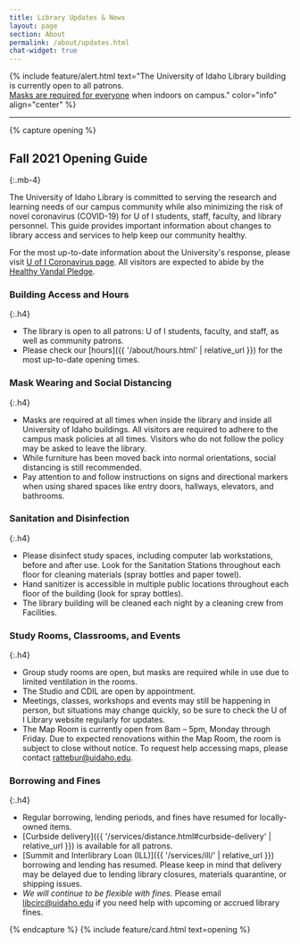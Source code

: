 ```yaml
---
title: Library Updates & News
layout: page
section: About
permalink: /about/updates.html
chat-widget: true
---
```


{% include feature/alert.html text="<span class='h5'>The University of Idaho Library building is currently open to all patrons. <br><a href='https://www.uidaho.edu/vandal-health-clinic/coronavirus' class='alert-link'>Masks are required for everyone</a> when indoors on campus.</span>" color="info" align="center" %}

----------

{% capture opening %}
## Fall 2021 Opening Guide
{:.mb-4}

The University of Idaho Library is committed to serving the research and learning needs of our campus community while also minimizing the risk of novel coronavirus (COVID-19) for U of I students, staff, faculty, and library personnel. 
This guide provides important information about changes to library access and services to help keep our community healthy.

For the most up-to-date information about the University's response, please visit [U of I Coronavirus page](https://www.uidaho.edu/vandal-health-clinic/coronavirus). 
All visitors are expected to abide by the [Healthy Vandal Pledge](https://www.uidaho.edu/vandal-health-clinic/coronavirus/healthy-vandal-pledge).

### Building Access and Hours 
{:.h4}

- The library is open to all patrons: U of I students, faculty, and staff, as well as community patrons.
- Please check our [hours]({{ '/about/hours.html' | relative_url }}) for the most up-to-date opening times.

### Mask Wearing and Social Distancing
{:.h4}

- Masks are required at all times when inside the library and inside all University of Idaho buildings. All visitors are required to adhere to the campus mask policies at all times. Visitors who do not follow the policy may be asked to leave the library.
- While furniture has been moved back into normal orientations, social distancing is still recommended.
- Pay attention to and follow instructions on signs and directional markers when using shared spaces like entry doors, hallways, elevators, and bathrooms. 

### Sanitation and Disinfection
{:.h4}

- Please disinfect study spaces, including computer lab workstations, before and after use. Look for the Sanitation Stations throughout each floor for cleaning materials (spray bottles and paper towel).
- Hand sanitizer is accessible in multiple public locations throughout each floor of the building (look for spray bottles).
- The library building will be cleaned each night by a cleaning crew from Facilities.

### Study Rooms, Classrooms, and Events
{:.h4}

- Group study rooms are open, but masks are required while in use due to limited ventilation in the rooms.
- The Studio and CDIL are open by appointment.
- Meetings, classes, workshops and events may still be happening in person, but situations may change quickly, so be sure to check the U of I Library website regularly for updates.
- The Map Room is currently open from 8am – 5pm, Monday through Friday. Due to expected renovations within the Map Room, the room is subject to close without notice. To request help accessing maps, please contact <rattebur@uidaho.edu>.

### Borrowing and Fines
{:.h4}

- Regular borrowing, lending periods, and fines have resumed for locally-owned items.
- [Curbside delivery]({{ '/services/distance.html#curbside-delivery' | relative_url }}) is available for all patrons.
- [Summit and Interlibrary Loan (ILL)]({{ '/services/ill/' | relative_url }}) borrowing and lending has resumed. Please keep in mind that delivery may be delayed due to lending library closures, materials quarantine, or shipping issues. 
- *We will continue to be flexible with fines.* Please email [libcirc@uidaho.edu](mailto:libcirc@uidaho.edu) if you need help with upcoming or accrued library fines. 

{% endcapture %}
{% include feature/card.html text=opening %}
